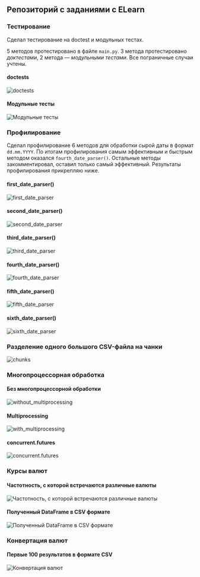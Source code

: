 ## Репозиторий с заданиями с ELearn

### Тестирование

Сделал тестирование на doctest и модульных тестах.

5 методов протестировано в файле `main.py`.
3 метода протестировано _доктестами_, 2 метода ― _модульными тестами_.
Все пограничные случаи учтены.

#### doctests
![doctests](images/image_1.png)

#### Модульные тесты
![Модульные тесты](images/image_2.png)

### Профилирование

Сделал профилирование 6 методов для обработки сырой даты в формат `dd.mm.YYYY`.
По итогам профилирования самым эффективным и быстрым методом оказался `fourth_date_parser()`.
Остальные методы закомментировал, оставил только самый эффективный.
Результаты профилирования прикрепляю ниже.

#### first_date_parser()
![first_date_parser](images/image_3.png)

#### second_date_parser()
![second_date_parser](images/image_4.png)

#### third_date_parser()
![third_date_parser](images/image_5.png)

#### fourth_date_parser()
![fourth_date_parser](images/image_6.png)

#### fifth_date_parser()
![fifth_date_parser](images/image_7.png)

#### sixth_date_parser()
![sixth_date_parser](images/image_8.png)


### Разделение одного большого CSV-файла на чанки
![chunks](images/image_9.png)

### Многопроцессорная обработка

#### Без многопроцессорной обработки
![without_multiprocessing](images/image_10.png)

#### Multiprocessing
![with_multiprocessing](images/image_11.png)

#### concurrent.futures
![concurrent.futures](images/image_12.png)

### Курсы валют

#### Частотность, с которой встречаются различные валюты
![Частотность, с которой встречаются различные валюты](images/image_13.png)

#### Полученный DataFrame в CSV формате 
![Полученный DataFrame в CSV формате](images/image_14.png)

### Конвертация валют

#### Первые 100 результатов в формате CSV

![Конвертация валют](images/image_15.png)